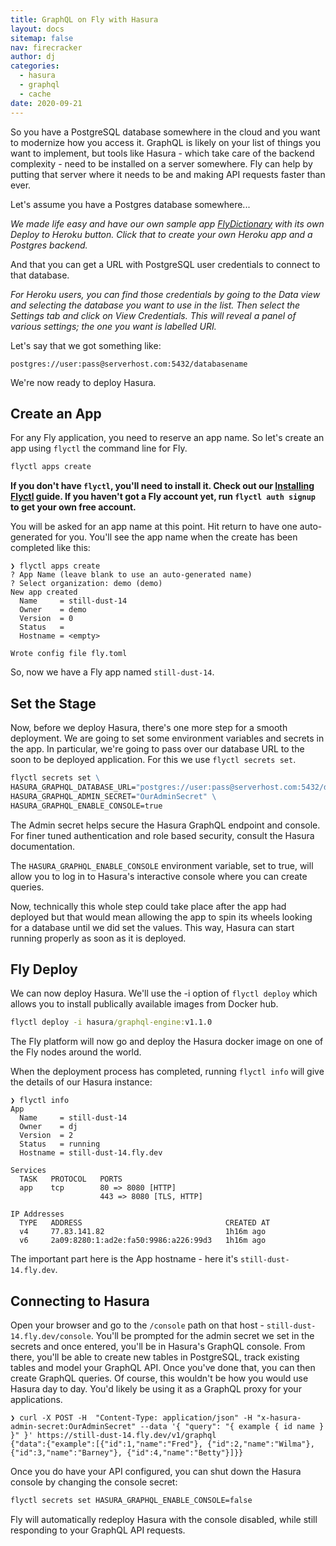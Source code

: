 ```yaml
---
title: GraphQL on Fly with Hasura
layout: docs
sitemap: false
nav: firecracker
author: dj
categories:
  - hasura
  - graphql
  - cache
date: 2020-09-21
---
```


So you have a PostgreSQL database somewhere in the cloud and you want to modernize how you access it. GraphQL is likely on your list of things you want to implement, but tools like Hasura - which take care of the backend complexity - need to be installed on a server somewhere. Fly can help by putting that server where it needs to be and making API requests faster than ever.

Let's assume you have a Postgres database somewhere...

_We made life easy and have our own sample app [FlyDictionary](https://github.com/fly-apps/flydictionary) with its own Deploy to Heroku button. Click that to create your own Heroku app and a Postgres backend._

And that you can get a URL with PostgreSQL user credentials to connect to that database.

_For Heroku users, you can find those credentials by going to the Data view and selecting the database you want to use in the list. Then select the *Settings* tab and click on *View Credentials*. This will reveal a panel of various settings; the one you want is labelled *URI*._

Let's say that we got something like:

```
postgres://user:pass@serverhost.com:5432/databasename
```

We're now ready to deploy Hasura.

## Create an App

For any Fly application, you need to reserve an app name. So let's create an app using `flyctl` the command line for Fly.

```cmd
flyctl apps create
```

**If you don't have `flyctl`, you'll need to install it. Check out our [Installing Flyctl](/docs/flyctl/installing/) guide. If you haven't got a Fly account yet, run `flyctl auth signup` to get your own free account.**

You will be asked for an app name at this point. Hit return to have one auto-generated for you. You'll see the app name when the create has been completed like this:

```
❯ flyctl apps create
? App Name (leave blank to use an auto-generated name)
? Select organization: demo (demo)
New app created
  Name     = still-dust-14
  Owner    = demo
  Version  = 0
  Status   =
  Hostname = <empty>

Wrote config file fly.toml
```

So, now we have a Fly app named `still-dust-14`.

## Set the Stage

Now, before we deploy Hasura, there's one more step for a smooth deployment. We are going to set some environment variables and secrets in the app. In particular, we're going to pass over our database URL to the soon to be deployed application. For this we use `flyctl secrets set`.

```cmd
flyctl secrets set \
HASURA_GRAPHQL_DATABASE_URL="postgres://user:pass@serverhost.com:5432/databasename" \
HASURA_GRAPHQL_ADMIN_SECRET="OurAdminSecret" \
HASURA_GRAPHQL_ENABLE_CONSOLE=true
```

The Admin secret helps secure the Hasura GraphQL endpoint and console. For finer tuned authentication and role based security, consult the Hasura documentation.

The `HASURA_GRAPHQL_ENABLE_CONSOLE` environment variable, set to true, will allow you to log in to Hasura's interactive console where you can create queries.

Now, technically this whole step could take place after the app had deployed but that would mean allowing the app to spin its wheels looking for a database until we did set the values. This way, Hasura can start running properly as soon as it is deployed.

## Fly Deploy

We can now deploy Hasura. We'll use the -i option of `flyctl deploy` which allows you to install publically available images from Docker hub.

```cmd
flyctl deploy -i hasura/graphql-engine:v1.1.0
```

The Fly platform will now go and deploy the Hasura docker image on one of the Fly nodes around the world.

When the deployment process has completed, running `flyctl info` will give the details of our Hasura instance:

```
❯ flyctl info
App
  Name     = still-dust-14
  Owner    = dj
  Version  = 2
  Status   = running
  Hostname = still-dust-14.fly.dev

Services
  TASK   PROTOCOL   PORTS
  app    tcp        80 => 8080 [HTTP]
                    443 => 8080 [TLS, HTTP]

IP Addresses
  TYPE   ADDRESS                                CREATED AT
  v4     77.83.141.82                           1h16m ago
  v6     2a09:8280:1:ad2e:fa50:9986:a226:99d3   1h16m ago
```

The important part here is the App hostname - here it's `still-dust-14.fly.dev`.

## Connecting to Hasura

Open your browser and go to the `/console` path on that host - `still-dust-14.fly.dev/console`. You'll be prompted for the admin secret we set in the secrets and once entered, you'll be in Hasura's GraphQL console. From there, you'll be able to create new tables in PostgreSQL, track existing tables and model your GraphQL API. Once you've done that, you can then create GraphQL queries. Of course, this wouldn't be how you would use Hasura day to day. You'd likely be using it as a GraphQL proxy for your applications. 

```
❯ curl -X POST -H  "Content-Type: application/json" -H "x-hasura-admin-secret:OurAdminSecret" --data '{ "query": "{ example { id name } }" }' https://still-dust-14.fly.dev/v1/graphql
{"data":{"example":[{"id":1,"name":"Fred"}, {"id":2,"name":"Wilma"}, {"id":3,"name":"Barney"}, {"id":4,"name":"Betty"}]}}
```

Once you do have your API configured, you can shut down the Hasura console by changing the console secret:

```cmd
flyctl secrets set HASURA_GRAPHQL_ENABLE_CONSOLE=false
```

Fly will automatically redeploy Hasura with the console disabled, while still responding to your GraphQL API requests.













